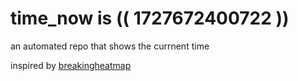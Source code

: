 # time_now is (( 1727672400722 ))

an automated repo that shows the currnent time

inspired by [breakingheatmap](https://github.com/breakingheatmap/breakingheatmap)